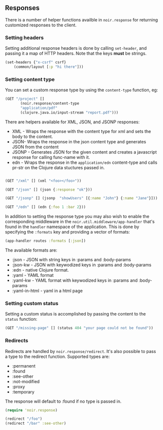 ## Responses

There is a number of helper functions availble in `noir.response` for
returning customized responses to the client.

### Setting headers

Setting additional response headers is done by calling `set-header`, and
passing it a map of HTTP headers. Note that the keys **must** be strings.

```clojure
(set-headers {"x-csrf" csrf}
    (common/layout [:p "hi there"]))
```

### Setting content type

You can set a custom response type by using the `content-type` function, eg:

```clojure
(GET "/project" []
       (noir.response/content-type
       "application/pdf"
       (clojure.java.io/input-stream "report.pdf")))
```

There are helpers available for XML, JSON, and JSONP responses:

* XML - Wraps the response with the content type for xml and sets the body to the content.
* JSON- Wraps the response in the json content type and generates JSON from the content
* JSONP - Generates JSON for the given content and creates a javascript response for calling
  func-name with it.
* edn - Wraps the response in the `application/edn` content-type
   and calls pr-str on the Clojure data stuctures passed in.

```clojure

(GET "/xml" [] (xml "<foo></foo>"))

(GET "/json" [] (json {:response "ok"}))

(GET "/jsonp" [] (jsonp  "showUsers" [{:name "John"} {:name "Jane"}]))

(GET "/edn" [] (edn {:foo 1 :bar 2}))
```

In addition to setting the response type you may also wish to enable the corresponding
middleware in the `noir.util.middleware/app-handler` that's found in the `handler` namespace
of the application. This is done by specifying the `:formats` key and providing a vector of
formats:

```clojure
(app-handler routes :formats [:json])
```

The available formats are:

* :json - JSON with string keys in :params and :body-params
* :json-kw - JSON with keywodized keys in :params and :body-params
* :edn - native Clojure format.
* :yaml - YAML format
* :yaml-kw - YAML format with keywodized keys in :params and :body-params
* :yaml-in-html - yaml in a html page


### Setting custom status

Setting a custom status is accomplished by passing the content to the `status` function:

```clojure
(GET "/missing-page" [] (status 404 "your page could not be found"))
```

### Redirects

Redirects are handled by `noir.response/redirect`. It's also possible to
pass a type to the redirect function. Supported types are:

* :permanent
* :found
* :see-other
* :not-modified
* :proxy
* :temporary

The response will default to :found if no type is passed in.

```clojure
(require 'noir.response)

(redirect "/foo")
(redirect "/bar" :see-other)
```
